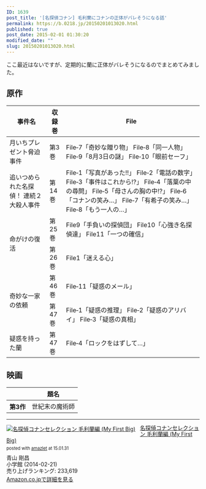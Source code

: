 ```yaml
---
ID: 1639
post_title: '[名探偵コナン] 毛利蘭にコナンの正体がバレそうになる話'
permalink: https://b.0218.jp/20150201013020.html
published: true
post_date: 2015-02-01 01:30:20
modified_date: ""
slug: 20150201013020.html
---
```

ここ最近はないですが、定期的に蘭に正体がバレそうになるのでまとめてみました。
<!--more-->
<h2>原作</h2>
<table class="table table-bordered">
<thead>
<tr>
<th>事件名</th>
<th>収録巻</th>
<th>File</th>
</tr>
</thead>
<tbody>
<tr>
<td>月いちプレゼント脅迫事件</td>
<td>第3巻</td>
<td>File‐7「奇妙な贈り物」
File‐8「同一人物」
File‐9「8月3日の謎」
File‐10「眼前セーフ」</td>
</tr>
<tr>
<td>追いつめられた名探偵！ 連続２大殺人事件</td>
<td>第14巻</td>
<td>File‐1「写真があった!!」
File‐2「電話の数字」
File‐3「事件はこれから!?」
File‐4「落葉の中の尋問」
File‐5「母さんの胸の中!?」
File‐6「コナンの笑み…」
File‐7「有希子の笑み…」
File‐8「もう一人の…」</td>
</tr>
<tr>
<td rowspan="2">命がけの復活</td>
<td>第25巻</td>
<td>File9「手負いの探偵団」
File10「心強き名探偵達」
File11「一つの確信」</td>
</tr>
<tr>
<td>第26巻</td>
<td>File1「迷える心」</td>
</tr>
<tr>
<td rowspan="2">奇妙な一家の依頼</td>
<td>第46巻</td>
<td>File‐11「疑惑のメール」</td>
</tr>
<tr>
<td>第47巻</td>
<td>File‐1「疑惑の推理」
File‐2「疑惑のアリバイ」
File‐3「疑惑の真相」</td>
</tr>
<tr>
<td>疑惑を持った蘭</td>
<td>第47巻</td>
<td>File‐4「ロックをはずして…」</td>
</tr>
</tbody>
</table>

<h2>映画</h2>
<table class="table table-hover">
<thead>
<tr>
<th></th>
<th>題名</th>
</tr>
</thead>
<tbody>
<tr>
<th>第3作</th>
<td>世紀末の魔術師</td>
</tr>
</tbody>
</table>

<hr>

<div class="amazlet-box"><div class="amazlet-image" style="float:left;margin:0px 12px 1px 0px;"><a href="http://www.amazon.co.jp/exec/obidos/ASIN/4091193587/chafuso-22/ref=nosim/" name="amazletlink" target="_blank"><img src="https://images-na.ssl-images-amazon.com/images/I/515ed9DjSkL.jpg" alt="名探偵コナンセレクション 毛利蘭編 (My First Big)" style="border: none;" /></a></div><div class="amazlet-info" style="line-height:120%; margin-bottom: 10px"><div class="amazlet-name" style="margin-bottom:10px;line-height:120%"><a href="http://www.amazon.co.jp/exec/obidos/ASIN/4091193587/chafuso-22/ref=nosim/" name="amazletlink" target="_blank">名探偵コナンセレクション 毛利蘭編 (My First Big)</a><div class="amazlet-powered-date" style="font-size:80%;margin-top:5px;line-height:120%">posted with <a href="http://www.amazlet.com/" title="amazlet" target="_blank">amazlet</a> at 15.01.31</div></div><div class="amazlet-detail">青山 剛昌 <br />小学館 (2014-02-21)<br />売り上げランキング: 233,619<br /></div><div class="amazlet-sub-info" style="float: left;"><div class="amazlet-link" style="margin-top: 5px"><a href="http://www.amazon.co.jp/exec/obidos/ASIN/4091193587/chafuso-22/ref=nosim/" name="amazletlink" target="_blank">Amazon.co.jpで詳細を見る</a></div></div></div><div class="amazlet-footer" style="clear: left"></div></div>